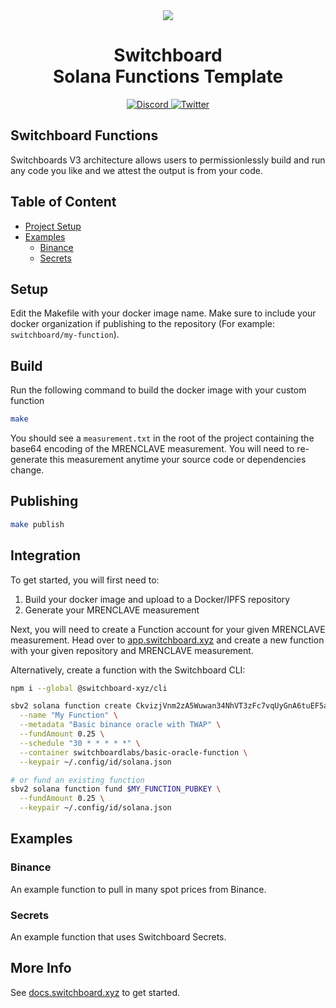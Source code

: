 <div align="center">
  <img src="https://github.com/switchboard-xyz/sbv2-core/raw/main/website/static/img/icons/switchboard/avatar.png" />

  <h1>Switchboard<br>Solana Functions Template</h1>

  <p>
    <a href="https://discord.gg/switchboardxyz">
      <img alt="Discord" src="https://img.shields.io/discord/841525135311634443?color=blueviolet&logo=discord&logoColor=white" />
    </a>
    <a href="https://twitter.com/switchboardxyz">
      <img alt="Twitter" src="https://img.shields.io/twitter/follow/switchboardxyz?label=Follow+Switchboard" />
    </a>
  </p>
</div>

## Switchboard Functions

Switchboards V3 architecture allows users to permissionlessly build and run any
code you like and we attest the output is from your code.

## Table of Content

- [Project Setup](#setup)
- [Examples](#examples)
  - [Binance](#binance)
  - [Secrets](#secrets)

## Setup

Edit the Makefile with your docker image name. Make sure to include your docker
organization if publishing to the repository (For example:
`switchboard/my-function`).

## Build

Run the following command to build the docker image with your custom function

```bash
make
```

You should see a `measurement.txt` in the root of the project containing the
base64 encoding of the MRENCLAVE measurement. You will need to re-generate this
measurement anytime your source code or dependencies change.

## Publishing

```bash
make publish
```

## Integration

To get started, you will first need to:

1. Build your docker image and upload to a Docker/IPFS repository
2. Generate your MRENCLAVE measurement

Next, you will need to create a Function account for your given MRENCLAVE
measurement. Head over to [app.switchboard.xyz](https://app.switchboard.xyz) and
create a new function with your given repository and MRENCLAVE measurement.

Alternatively, create a function with the Switchboard CLI:

```bash
npm i --global @switchboard-xyz/cli

sbv2 solana function create CkvizjVnm2zA5Wuwan34NhVT3zFc7vqUyGnA6tuEF5aE \
  --name "My Function" \
  --metadata "Basic binance oracle with TWAP" \
  --fundAmount 0.25 \
  --schedule "30 * * * * *" \
  --container switchboardlabs/basic-oracle-function \
  --keypair ~/.config/id/solana.json

# or fund an existing function
sbv2 solana function fund $MY_FUNCTION_PUBKEY \
  --fundAmount 0.25 \
  --keypair ~/.config/id/solana.json
```

## Examples

### Binance

An example function to pull in many spot prices from Binance.

### Secrets

An example function that uses Switchboard Secrets.

## More Info

See [docs.switchboard.xyz](https://docs.switchboard.xyz/guides/solana/functions)
to get started.
